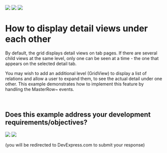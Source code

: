 <!-- default badges list -->
[![](https://img.shields.io/badge/Open_in_DevExpress_Support_Center-FF7200?style=flat-square&logo=DevExpress&logoColor=white)](https://supportcenter.devexpress.com/ticket/details/E259)
[![](https://img.shields.io/badge/📖_How_to_use_DevExpress_Examples-e9f6fc?style=flat-square)](https://docs.devexpress.com/GeneralInformation/403183)
[![](https://img.shields.io/badge/💬_Leave_Feedback-feecdd?style=flat-square)](#does-this-example-address-your-development-requirementsobjectives)
<!-- default badges end -->
# How to display detail views under each other


<p>By default, the grid displays detail views on tab pages. If there are several child views at the same level, only one can be seen at a time - the one that appears on the selected detail tab.</p><p>You may wish to add an additional level (GridView) to display a list of relations and allow a user to expand them, to see the actual detail under one other. This example demonstrates how to implement this feature by handling the MasterRow~ events.</p>

<br/>


<!-- feedback -->
## Does this example address your development requirements/objectives?

[<img src="https://www.devexpress.com/support/examples/i/yes-button.svg"/>](https://www.devexpress.com/support/examples/survey.xml?utm_source=github&utm_campaign=winforms-grid-vertically-align-detail-views&~~~was_helpful=yes) [<img src="https://www.devexpress.com/support/examples/i/no-button.svg"/>](https://www.devexpress.com/support/examples/survey.xml?utm_source=github&utm_campaign=winforms-grid-vertically-align-detail-views&~~~was_helpful=no)

(you will be redirected to DevExpress.com to submit your response)
<!-- feedback end -->
